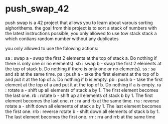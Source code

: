 # push_swap_42

push swap is a 42 project that allows you to learn about varouis sorting alghorithems.
the goal from this project is to sort a stack of numbers with the latest instructions possible, you only allowed to use tow stack stack a which contians random number without any dublicates

you only allowed to use the folowing actions:

sa : swap a - swap the first 2 elements at the top of stack a. Do nothing if there
is only one or no elements).
sb : swap b - swap the first 2 elements at the top of stack b. Do nothing if there
is only one or no elements).
ss : sa and sb at the same time.
pa : push a - take the first element at the top of b and put it at the top of a. Do
nothing if b is empty.
pb : push b - take the first element at the top of a and put it at the top of b. Do
nothing if a is empty.
ra : rotate a - shift up all elements of stack a by 1. The first element becomes
the last one.
rb : rotate b - shift up all elements of stack b by 1. The first element becomes
the last one.
rr : ra and rb at the same time.
rra : reverse rotate a - shift down all elements of stack a by 1. The last element
becomes the first one.
rrb : reverse rotate b - shift down all elements of stack b by 1. The last element
becomes the first one.
rrr : rra and rrb at the same time
